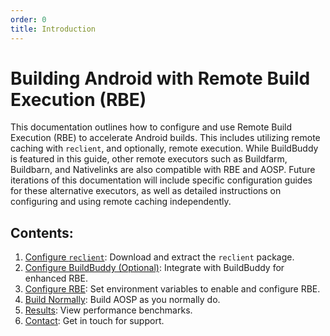 ```yaml
---
order: 0
title: Introduction
---
```


# Building Android with Remote Build Execution (RBE)

This documentation outlines how to configure and use Remote Build Execution (RBE) to accelerate Android builds. This includes utilizing remote caching with `reclient`, and optionally, remote execution. While BuildBuddy is featured in this guide, other remote executors such as Buildfarm, Buildbarn, and Nativelinks are also compatible with RBE and AOSP. Future iterations of this documentation will include specific configuration guides for these alternative executors, as well as detailed instructions on configuring and using remote caching independently.

## Contents:

1.  [Configure `reclient`](configure-reclient.md): Download and extract the `reclient` package.
2.  [Configure BuildBuddy (Optional)](configure-buildbuddy.md): Integrate with BuildBuddy for enhanced RBE.
3.  [Configure RBE](configure-rbe.md): Set environment variables to enable and configure RBE.
4.  [Build Normally](../building-101/building.md): Build AOSP as you normally do.
5.  [Results](results.md): View performance benchmarks.
6.  [Contact](contact.md): Get in touch for support.

